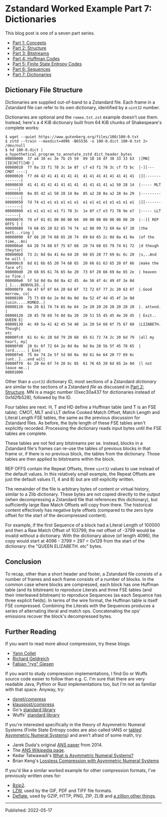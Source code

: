 # Zstandard Worked Example Part 7: Dictionaries

This blog post is one of a seven part series.

- [Part 1: Concepts](./zstandard-part-1-concepts.md)
- [Part 2: Structure](./zstandard-part-2-structure.md)
- [Part 3: Bitstreams](./zstandard-part-3-bitstreams.md)
- [Part 4: Huffman Codes](./zstandard-part-4-huffman.md)
- [Part 5: Finite State Entropy Codes](./zstandard-part-5-fse.md)
- [Part 6: Sequences](./zstandard-part-6-sequences.md)
- [Part 7: Dictionaries](./zstandard-part-7-dictionaries.md)


## Dictionary File Structure

Dictionaries are supplied out-of-band to a Zstandard file. Each frame in a
Zstandard file can refer to its own dictionary, identified by a `uint32`
number.

Dictionaries are optional and the `romeo.txt.zst` example doesn't use them.
Instead, here's a 4 KiB dictionary built from 64 KiB chunks of Shakespeare's
complete works:

```
$ wget --quiet https://www.gutenberg.org/files/100/100-0.txt
$ zstd --train --maxdict=4096 -B65536 -o 100-0.dict 100-0.txt 2> /dev/null
$ hd 100-0.dict | a_hypothetical_program_to_annotate_zstd_dict_header_bytes
00000000  37 a4 30 ec 3e 7b 25 59  09 10 10 df 30 33 33 b3  |[MN][ID]H[T][HD |
00000010  77 0a 33 f1 78 3c 1e 8f  c7 e3 f1 78 3c cf f3 bc  |-][--- CMOT ----|
00000020  f7 d4 42 41 41 41 41 41  41 41 41 41 41 41 41 41  |][--------------|
00000030  41 41 41 41 41 41 41 41  41 41 41 41 a1 50 28 14  |----- MLT ------|
00000040  0a 85 42 a1 50 28 14 0a  85 a2 28 8a a2 28 4a 29  |----------------|
00000050  7d 74 e1 e1 e1 e1 e1 e1  e1 e1 e1 e1 e1 e1 e1 e1  |][--------------|
00000060  e1 e1 e1 e1 e1 f1 78 3c  1e 8f c7 e3 f1 78 9e e7  |----- LLT ------|
00000070  79 ef 01 01 00 00 00 04  00 00 00 08 00 00 00 20  |--][ REP OFFS ] |
00000080  74 68 65 20 62 65 74 74  e2 80 99 72 69 6e 67 20  |the bett...ring |
00000090  6f 66 20 74 68 65 20 74  69 6d 65 2c 0d 0a 41 6e  |of the time,..An|
000000a0  64 20 74 68 6f 75 67 68  20 74 68 65 79 74 61 72  |d though theytar|
000000b0  73 2c 0d 0a 41 6e 64 20  68 65 20 77 69 6c 6c 20  |s,..And he will |
000000c0  6d 61 6b 65 20 74 68 65  20 66 61 63 65 20 6f 66  |make the face of|
000000d0  20 68 65 61 76 65 6e 20  73 6f 20 66 69 6e 65 2e  | heaven so fine.|
000000e0  5f 5d 0d 0a 0d 0a 42 45  4e 56 4f 4c 49 4f 2e 0d  |_]....BENVOLIO..|
000000f0  0a 47 6f 6f 64 20 6d 6f  72 72 6f 77 2c 20 63 6f  |.Good morrow, co|
00000100  75 73 69 6e 2e 0d 0a 0d  0a 52 4f 4d 45 4f 2e 0d  |usin.....ROMEO..|
00000110  0a 20 61 74 74 65 6e 64  2e 20 20 20 20 20 20 20  |. attend.       |
00000120  20 45 78 69 74 0d 0a 20  20 51 55 45 45 4e 20 45  | Exit..  QUEEN E|
00000130  4c 49 5a 41 42 45 54 48  2e 20 54 68 6f 75 67 68  |LIZABETH. Though|
etc
00000fc0  61 6c 6c 20 6d 79 20 68  65 61 72 74 2c 20 6d 79  |all my heart, my|
00000fd0  20 6c 6f 72 64 2e 0d 0a  0d 0a 20 5b 5f 45 78 65  | lord..... [_Exe|
00000fe0  75 6e 74 2e 5f 5d 0d 0a  0d 61 6e 64 20 77 69 6c  |unt._]...and wil|
00000ff0  6c 20 6e 6f 74 20 6c 65  61 76 65 20 6d 65 2e 0d  |l not leave me..|
00001000
```

Other than a `uint32` dictionary ID, most sections of a Zstandard *dictionary*
are similar to the sections of a Zstandard *file* as discussed in
[Part 2: Structure](./zstandard-part-2-structure.md). MN is a magic number
(0xec30a437 for dictionaries instead of 0xfd2fb528), followed by the ID.

Four tables are next. H, T and HD define a Huffman table (and T is an FSE
table). CMOT, MLT and LLT define Cooked Match Offset, Match Length and Literal
Length FSE tables, the same as the previous discussion for Zstandard files. As
before, the byte length of these FSE tables aren't explicitly recorded.
Processing the dictionary reads input bytes until the FSE tables are complete.

These tables are not fed any bitstreams per se. Instead, blocks in a Zstandard
file's frames can re-use the tables of previous blocks in that frame or, if
there is no previous block, the tables from the dictionary. Those tables are
then applied to bitstreams within the block.

REP OFFS contain the Repeat Offsets, three `uint32` values to use instead of
the default values. In this relatively small example, the Repeat Offsets are
just the default values (1, 4 and 8) but are still explicitly written.

The remainder of the file is arbitrary bytes of content or virtual history,
similar to a Zlib dictionary. These bytes are not copied directly to the output
(when decompressing a Zstandard file that references this dictionary), but
sufficiently large Raw Match Offsets will copy from there. The historical
content effectively has negative byte offsets (compared to the zero byte offset
for the start of the decompressed content).

For example, if the first Sequence of a block had a Literal Length of 100000
and then a Raw Match Offset of 103799, the net offset of -3799 would be invalid
without a dictionary. With the dictionary above (of length 4096), the copy
would start at 4096 - 3799 = 297 = 0x129 from the start of the dictionary: the
"QUEEN ELIZABETH. etc" bytes.


## Conclusion

To recap, other than a short header and footer, a Zstandard file consists of a
number of frames and each frame consists of a number of blocks. In the common
case where blocks are compressed, each block has one Huffman table (and its
bitstream) to reproduce Literals and three FSE tables (and their interleaved
bitstream) to reproduce Sequences (as each Sequence has three explicit fields).
In terms of the wire format, the Huffman table is itself FSE compressed.
Combining the Literals with the Sequences produces a series of alternating
literal and match ops. Concatenating the ops' emissions recover the block's
decompressed bytes.


## Further Reading

If you want to read more about compression, try these blogs:

- [Yann Collet](http://fastcompression.blogspot.com/)
- [Richard Geldreich](http://richg42.blogspot.com/)
- [Fabian "ryg" Giesen](https://fgiesen.wordpress.com/)

If you want to study compression implementations, I find Go or Wuffs source
code easier to follow than e.g. C. I'm sure that there are very readable Java,
Python or Rust implementations too, but I'm not as familiar with that space.
Anyway, try:

- [dsnet/compress](https://github.com/dsnet/compress)
- [klauspost/compress](https://github.com/klauspost/compress)
- Go's [standard library](https://go.dev/src/compress/)
- Wuffs' [standard library](https://github.com/google/wuffs/tree/main/std)

If you're interested specifically in the theory of Asymmetric Numeral Systems
(Finite State Entropy codes are also called tANS or [tabled Asymmetric Numeral
Systems](https://en.wikipedia.org/wiki/Asymmetric_numeral_systems#tANS)) and
aren't afraid of some math, try:

- Jarek Duda's original [ANS paper](https://arxiv.org/abs/1311.2540) from 2014.
- The [ANS Wikipedia
  page](https://en.wikipedia.org/wiki/Asymmetric_numeral_systems).
- Kedar Tatwawadi's [What is Asymmetric Numeral
  Systems?](https://kedartatwawadi.github.io/post--ANS/)
- Brian Keng's [Lossless Compression with Asymmetric Numeral
  Systems](https://bjlkeng.github.io/posts/lossless-compression-with-asymmetric-numeral-systems/)

If you'd like a similar worked example for other compression formats, I've
previously written ones for:

- [Bzip2](https://github.com/google/wuffs/blob/main/std/bzip2/README.md).
- [LZW](https://github.com/google/wuffs/blob/main/std/lzw/README.md), used by
  the GIF, PDF and TIFF file formats.
- [Deflate](https://github.com/google/wuffs/blob/main/std/deflate/README.md),
  used by GZIP, HTTP, PNG, ZIP, ZLIB and [a zillion other
  things](https://en.wikipedia.org/wiki/Zlib#Applications).


---

Published: 2022-05-17
